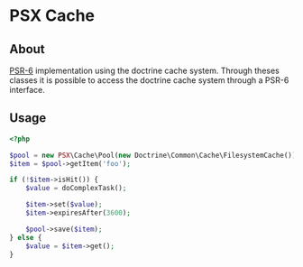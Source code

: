 PSX Cache
===

## About

[PSR-6](http://www.php-fig.org/psr/psr-6/) implementation using the doctrine 
cache system. Through theses classes it is possible to access the doctrine cache
system through a PSR-6 interface.

## Usage

```php
<?php

$pool = new PSX\Cache\Pool(new Doctrine\Common\Cache\FilesystemCache());
$item = $pool->getItem('foo');

if (!$item->isHit()) {
    $value = doComplexTask();

    $item->set($value);
    $item->expiresAfter(3600);

    $pool->save($item);
} else {
    $value = $item->get();
}

```
